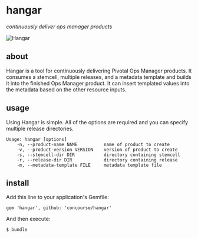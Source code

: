 # hangar

*continuously deliver ops manager products*

![Hangar](http://i.imgur.com/c2xZPk7.jpg)

## about

Hangar is a tool for continuously delivering Pivotal Ops Manager products. It
consumes a stemcell, multiple releases, and a metadata template and builds it
into the finished Ops Manager product. It can insert templated values into the
metadata based on the other resource inputs.

## usage

Using Hangar is simple. All of the options are required and you can specify
multiple release directories.

    Usage: hangar [options]
        -n, --product-name NAME          name of product to create
        -v, --product-version VERSION    version of product to create
        -s, --stemcell-dir DIR           directory containing stemcell
        -r, --release-dir DIR            directory containing release
        -m, --metadata-template FILE     metadata template file

## install

Add this line to your application's Gemfile:

    gem 'hangar', github: 'concourse/hangar'

And then execute:

    $ bundle

